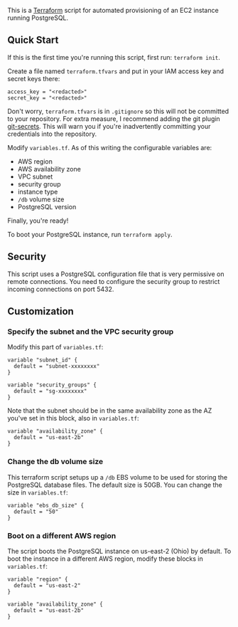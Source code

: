 This is a [Terraform](https://www.terraform.io/) script for automated provisioning of an EC2 instance running PostgreSQL.

## Quick Start

If this is the first time you're running this script, first run: `terraform init`.

Create a file named `terraform.tfvars` and put in your IAM access key and secret keys there:

```
access_key = "<redacted>"
secret_key = "<redacted>"
```

Don't worry, `terraform.tfvars` is in `.gitignore` so this will not be committed to your repository. For extra measure, I recommend adding the git plugin [git-secrets](https://github.com/awslabs/git-secrets). This will warn you if you're inadvertently committing your credentials into the repository.

Modify `variables.tf`. As of this writing the configurable variables are:
- AWS region
- AWS availability zone
- VPC subnet
- security group
- instance type
- `/db` volume size
- PostgreSQL version

Finally, you're ready!

To boot your PostgreSQL instance, run `terraform apply`.

## Security

This script uses a PostgreSQL configuration file that is very permissive on remote connections. You need to configure the security group to restrict incoming connections on port 5432.

## Customization

### Specify the subnet and the VPC security group

Modify this part of `variables.tf`:

```
variable "subnet_id" {
  default = "subnet-xxxxxxxx"
}

variable "security_groups" {
  default = "sg-xxxxxxxx"
}
```

Note that the subnet should be in the same availability zone as the AZ you've set in this block, also in `variables.tf`:

```
variable "availability_zone" {
  default = "us-east-2b"
}
```

### Change the db volume size

This terraform script setups up a `/db` EBS volume to be used for storing the PostgreSQL database files. The default size is 50GB. You can change the size in `variables.tf`:

```
variable "ebs_db_size" {
  default = "50"
}
```

### Boot on a different AWS region

The script boots the PostgreSQL instance on us-east-2 (Ohio) by default. To boot the instance in a different AWS region, modify these blocks in `variables.tf`:

```
variable "region" {
  default = "us-east-2"
}

variable "availability_zone" {
  default = "us-east-2b"
}
```

